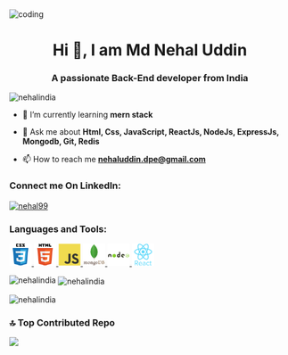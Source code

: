 <img align="center" alt="coding" width="1300" height="300" src="https://repository-images.githubusercontent.com/468905916/90ca25d9-022e-4a73-97df-fcf49082363a">

<h1 align="center">Hi 👋, I am Md Nehal Uddin</h1>
<h3 align="center">A passionate Back-End developer from India</h3>
<!-- <img align="right" alt="coding" width="400" src="https://repository-images.githubusercontent.com/468905916/90ca25d9-022e-4a73-97df-fcf49082363a">
 -->
<p align="left"> <img src="https://komarev.com/ghpvc/?username=nehalindia&label=Profile%20views&color=0e75b6&style=flat" alt="nehalindia" /> </p>

- 🌱 I’m currently learning **mern stack**

- 💬 Ask me about **Html, Css, JavaScript, ReactJs, NodeJs, ExpressJs, Mongodb, Git, Redis**

- 📫 How to reach me **nehaluddin.dpe@gmail.com**

<h3 align="left">Connect me On LinkedIn:</h3>
<p align="left">
<a href="https://linkedin.com/in/nehal99" target="blank"><img align="center" src="https://raw.githubusercontent.com/rahuldkjain/github-profile-readme-generator/master/src/images/icons/Social/linked-in-alt.svg" alt="nehal99" height="30" width="40" /></a>
</p>

<h3 align="left">Languages and Tools:</h3>
<p align="left"> <a href="https://www.w3schools.com/css/" target="_blank" rel="noreferrer"> <img src="https://raw.githubusercontent.com/devicons/devicon/master/icons/css3/css3-original-wordmark.svg" alt="css3" width="40" height="40"/> </a> <a href="https://www.w3.org/html/" target="_blank" rel="noreferrer"> <img src="https://raw.githubusercontent.com/devicons/devicon/master/icons/html5/html5-original-wordmark.svg" alt="html5" width="40" height="40"/> </a> <a href="https://developer.mozilla.org/en-US/docs/Web/JavaScript" target="_blank" rel="noreferrer"> <img src="https://raw.githubusercontent.com/devicons/devicon/master/icons/javascript/javascript-original.svg" alt="javascript" width="40" height="40"/> </a> <a href="https://www.mongodb.com/" target="_blank" rel="noreferrer"> <img src="https://raw.githubusercontent.com/devicons/devicon/master/icons/mongodb/mongodb-original-wordmark.svg" alt="mongodb" width="40" height="40"/> </a> <a href="https://nodejs.org" target="_blank" rel="noreferrer"> <img src="https://raw.githubusercontent.com/devicons/devicon/master/icons/nodejs/nodejs-original-wordmark.svg" alt="nodejs" width="40" height="40"/> </a> <a href="https://reactjs.org/" target="_blank" rel="noreferrer"> <img src="https://raw.githubusercontent.com/devicons/devicon/master/icons/react/react-original-wordmark.svg" alt="react" width="40" height="40"/> </a>  </p>

<p><img align="left" src="https://github-readme-stats.vercel.app/api/top-langs?username=nehalindia&show_icons=true&locale=en&layout=compact" alt="nehalindia" /></p>

<p>&nbsp;<img align="center" src="https://github-readme-stats.vercel.app/api?username=nehalindia&show_icons=true&locale=en" alt="nehalindia" /></p>

<p><img align="center" src="https://github-readme-streak-stats.herokuapp.com/?user=nehalindia&" alt="nehalindia" /></p>

### 🔝 Top Contributed Repo
![](https://github-contributor-stats.vercel.app/api?username=nehalindia&limit=5&theme=dark&combine_all_yearly_contributions=true)

